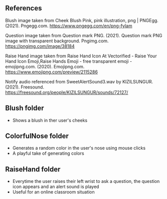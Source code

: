 
## References

Blush image taken from
Cheek Blush Pink, pink illustration, png | PNGEgg. (2021). Pngegg.com. https://www.pngegg.com/en/png-fylam

Question image taken from
Question mark PNG. (2021). Question mark PNG image with transparent background. Pngimg.com. https://pngimg.com/image/38184

Raise Hand image taken from
Raise Hand Icon At Vectorified - Raise Your Hand Icon Emoji,Raise Hands Emoji - free transparent emoji - emojipng.com. (2020). Emojipng.com. https://www.emojipng.com/preview/2115286

Notify audio referenced from
SweetAlertSound3.wav by KIZILSUNGUR. (2021). Freesound. https://freesound.org/people/KIZILSUNGUR/sounds/72127/


## Blush folder
- Shows a blush in ther user's cheeks

## ColorfulNose folder
- Generates a random color in the user's nose using mouse clicks
- A playful take of generating colors

## RaiseHand folder
- Everytime the user raises their left wrist to ask a question, the question icon appears and an alert sound is played
- Useful for an online classroom situation

‌

‌
